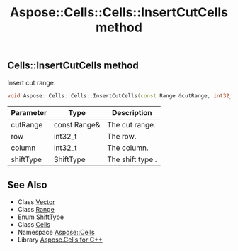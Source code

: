 ﻿---
title: Aspose::Cells::Cells::InsertCutCells method
linktitle: InsertCutCells
second_title: Aspose.Cells for C++ API Reference
description: 'Aspose::Cells::Cells::InsertCutCells method. Insert cut range in C++.'
type: docs
weight: 13200
url: /cpp/aspose.cells/cells/insertcutcells/
---
## Cells::InsertCutCells method


Insert cut range.

```cpp
void Aspose::Cells::Cells::InsertCutCells(const Range &cutRange, int32_t row, int32_t column, ShiftType shiftType)
```


| Parameter | Type | Description |
| --- | --- | --- |
| cutRange | const Range\& | The cut range. |
| row | int32_t | The row. |
| column | int32_t | The column. |
| shiftType | ShiftType | The shift type . |

## See Also

* Class [Vector](../../vector/)
* Class [Range](../../range/)
* Enum [ShiftType](../../shifttype/)
* Class [Cells](../)
* Namespace [Aspose::Cells](../../)
* Library [Aspose.Cells for C++](../../../)
